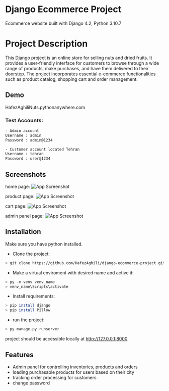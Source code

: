 
# Django Ecommerce Project

Ecommerce website built with Django 4.2, Python 3.10.7

# Project Description

This Django project is an online store for selling nuts and dried fruits. It provides a user-friendly interface for customers to browse through a wide range of products, make purchases, and have them delivered to their doorstep. The project incorporates essential e-commerce functionalities such as product catalog, shopping cart and order management.






## Demo

HafezAghiliNuts.pythonanywhere.com

### Test Accounts:
```bash
- Admin account
Username : admin
Password : admin@1234

- Customer account located Tehran
Username : tehran
Password : user@1234
```  
## Screenshots
home page:
![App Screenshot](https://www.linkpicture.com/q/1_48.png)


product page:
![App Screenshot](https://www.linkpicture.com/q/4_769.png)

cart page:
![App Screenshot](https://www.linkpicture.com/q/5_588.png)

admin panel page:
![App Screenshot](https://www.linkpicture.com/q/6_79.png)



## Installation

Make sure you have python installed.

- Clone the project:
```bash
> git clone https://github.com/HafezAghili/django-ecommerce-project.git
```

- Make a virtual enviroment with desired name and active it:
```bash
> py -m venv venv_name
> venv_name\Scripts\activate
```   

- Install requirements:
```bash
> pip install django
> pip install Pillow
``` 

- run the project:
```bash
> py manage.py runserver
``` 

project should be accessible locally at http://127.0.0.1:8000
## Features

- Admin panel for controlling inventories, products and orders
- loading purchasable products for users based on their city
- tracking order processing for customers
- change password


